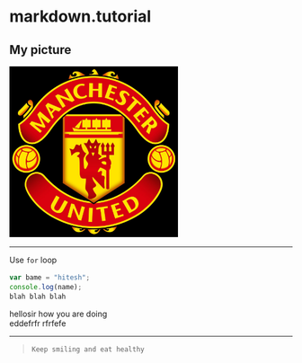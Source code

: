 # markdown.tutorial

## My picture
<!-- ![rohit maan](images/profile-pic.jpg width=300 "helloji") -->
<img src = "ManchesterUnited.jpg" width=300>

---

Use `for` loop
```javascript
var bame = "hitesh";
console.log(name);
blah blah blah 
```

hellosir how you are doing<br>
eddefrfr
rfrfefe
*******

>     Keep smiling and eat healthy
